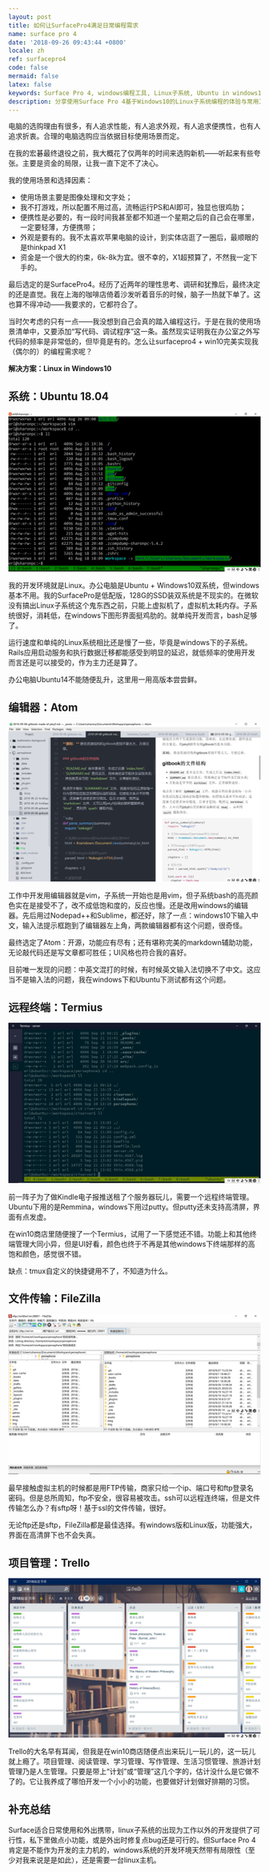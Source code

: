 ```yaml
---
layout: post
title: 如何让SurfacePro4满足日常编程需求
name: surface pro 4
date: '2018-09-26 09:43:44 +0800'
locale: zh
ref: surfacepro4
code: false
mermaid: false
latex: false
keywords: Surface Pro 4, windows编程工具, Linux子系统, Ubuntu in windows10, Termius
description: 分享使用Surface Pro 4基于Windows10的Linux子系统编程的体验与常用工具。
---
```

电脑的选购理由有很多，有人追求性能，有人追求外观，有人追求便携性，也有人追求折衷。合理的电脑选购应当依据目标使用场景而定。

在我的宏碁最终退役之前，我大概花了仅两年的时间来选购新机——听起来有些夸张。主要是资金的局限，让我一直下定不了决心。

我的使用场景和选择因素：

- 使用场景主要是图像处理和文字处；
- 我不打游戏，所以配置不用过高，流畅运行PS和AI即可，独显也很鸡肋；
- 便携性是必要的，有一段时间我甚至都不知道一个星期之后的自己会在哪里，一定要轻薄，方便携带；
- 外观是要有的。我不太喜欢苹果电脑的设计，到实体店逛了一圈后，最顺眼的是thinkpad X1
- 资金是一个很大的约束，6k-8k为宜。很不幸的，X1超预算了，不然我一定下手的。

最后选定的是SurfacePro4。经历了近两年的理性思考、调研和犹豫后，最终决定的还是直觉。我在上海的咖啡店倚着沙发听着音乐的时候，脑子一热就下单了。这也算不得冲动——我要求的，它都符合了。

当时欠考虑的只有一点——我没想到自己会真的踏入编程这行。于是在我的使用场景清单中，又要添加“写代码、调试程序”这一条。虽然现实证明我在办公室之外写代码的频率是非常低的，但毕竟是有的。怎么让surfacepro4 + win10完美实现我（偶尔的）的编程需求呢？

**解决方案：Linux in Windows10**

## 系统：Ubuntu 18.04

![ubuntu in windows](/img/surface/ubuntu_in_windows.png)

我的开发环境就是Linux。办公电脑是Ubuntu + Windows10双系统，但windows基本不用。我的SurfacePro是低配版，128G的SSD装双系统是不现实的。在微软没有搞出Linux子系统这个鬼东西之前，只能上虚拟机了，虚拟机太耗内存。子系统很好，消耗低，在windows下图形界面挺鸡肋的。就单纯开发而言，bash足够了。

运行速度和单纯的Linux系统相比还是慢了一些，毕竟是windows下的子系统。Rails应用启动服务和执行数据迁移都能感受到明显的延迟，就低频率的使用开发而言还是可以接受的，作为主力还是算了。

办公电脑Ubuntu14不能随便乱升，这里用一用高版本尝尝鲜。

## 编辑器：Atom

![Atom](/img/surface/atom.png)

工作中开发用编辑器就是vim，子系统一开始也是用vim，但子系统bash的高亮颜色实在是接受不了，改不成低饱和度的，反应也慢。还是改用windows的编辑器。先后用过Nodepad++和Sublime，都还好，除了一点：windows10下输入中文，输入法提示框跑到了编辑器左上角，两款编辑器都有这个问题，很奇怪。

最终选定了Atom：开源，功能应有尽有；还有堪称完美的markdown辅助功能，无论敲代码还是写文章都可胜任；UI风格也符合我的喜好。

目前唯一发现的问题：中英文混打的时候，有时候英文输入法切换不了中文。这应当不是输入法的问题，我在windows下和Ubuntu下测试都有这个问题。

## 远程终端：Termius

![Termius](/img/surface/termius.png)

前一阵子为了做Kindle电子报推送租了个服务器玩儿，需要一个远程终端管理。Ubuntu下用的是Remmina，windows下用过putty。但putty还未支持高清屏，界面有点发虚。

在win10商店里随便搜了一个Termius，试用了一下感觉还不错。功能上和其他终端管理大同小异，但是UI好看，颜色也终于不再是其他windows下终端那样的高饱和颜色，感觉很不错。

缺点：tmux自定义的快捷键用不了，不知道为什么。

## 文件传输：FileZilla

![FileZilla](/img/surface/filezilla.png)

最早接触虚拟主机的时候都是用FTP传输，商家只给一个ip、端口号和ftp登录名密码。但是总所周知，ftp不安全，很容易被攻击。ssh可以远程连终端，但是文件传输怎么办？有sftp呀！基于ssl的文件传输，很好。

无论ftp还是sftp，FileZilla都是最佳选择。有windows版和Linux版，功能强大，界面在高清屏下也不会失真。

## 项目管理：Trello

![Trello](/img/surface/trello.png)

Trello的大名早有耳闻，但我是在win10商店随便点出来玩儿一玩儿的，这一玩儿就上瘾了。项目管理、阅读管理、学习管理、写作管理、生活习惯管理、旅游计划管理乃是人生管理。只要是带上“计划”或“管理”这几个字的，估计没什么是它做不了的。它让我养成了哪怕开发一个小小的功能，也要做好计划做好排期的习惯。

## 补充总结

Surface适合日常使用和外出携带，linux子系统的出现为工作以外的开发提供了可行性，私下里做点小功能，或是外出时修复点bug还是可行的。但Surface Pro 4肯定是不能作为开发的主力机的，windows系统的开发环境天然带有局限性（至少对我来说是是如此），还是需要一台linux主机。
